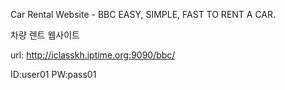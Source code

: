 Car Rental Website - BBC
EASY, SIMPLE, FAST TO RENT A CAR. 

차량 렌트 웹사이트

url: http://iclasskh.iptime.org:9090/bbc/ 

ID:user01 
PW:pass01
